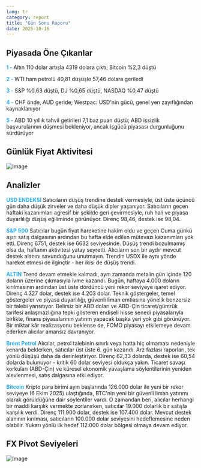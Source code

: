 ```yaml
---
lang: tr
category: report
title: "Gün Sonu Raporu"
date: 2025-10-16
---
```



<h2>Piyasada Öne Çıkanlar</h2>
<strong style="color: #2caef7;">1 - </strong> Altın 110 dolar artışla 4319 dolara çıktı; Bitcoin %2,3 düştü

<strong style="color: #2caef7;">2 - </strong> WTI ham petrolü 40,81 düşüşle 57,46 dolara geriledi

<strong style="color: #2caef7;">3 - </strong> S&P %0,63 düştü, DJ %0,65 düştü, NASDAQ %0,47 düştü

<strong style="color: #2caef7;">4 - </strong> CHF önde, AUD geride; Westpac: USD'nin gücü, genel yen zayıflığından kaynaklanıyor

<strong style="color: #2caef7;">5 - </strong> ABD 10 yıllık tahvil getirileri 7,1 baz puan düştü; ABD işsizlik başvurularının düşmesi bekleniyor, ancak işgücü piyasası durgunluğunu sürdürüyor



<h2>Günlük Fiyat Aktivitesi</h2>
<img src="https://markleighedu.github.io/img/Oct-2025/16-Oct-2025/price.jpg" alt="Image"/>

<h2>Analizler</h2>
<strong style="color: #2caef7;">USD ENDEKSI</strong> Satıcıların düşüş trendine destek vermesiyle, üst üste üçüncü gün daha düşük zirveler ve daha düşük dipler yaşanıyor. Satıcıların geçen haftaki kazanımları agresif bir şekilde geri çevirmesiyle, ruh hali ve piyasa duyarlılığı düşüş eğiliminde görünüyor. Direnç 98,46, destek ise 98,04.

<strong style="color: #2caef7;">S&P 500</strong> Satıcılar bugün fiyat hareketine hakim oldu ve geçen Cuma günkü aşırı satış dalgasının ardından bu hafta elde edilen mütevazı kazanımları yok etti. Direnç 6751, destek ise 6632 seviyesinde. Düşüş trendi bozulmamış olsa da, haftanın aktivitesi yatay seyretti. Alıcıların son bir aydır mevcut destek alanını savunduğunu unutmayın. Trendin USDX ile aynı yönde hareket etmesi de ilginçtir - her ikisi de düşüş trendi.

<strong style="color: #2caef7;">ALTIN</strong> Trend devam etmekle kalmadı, aynı zamanda metalin gün içinde 120 doların üzerine çıkmasıyla ivme kazandı. Bugün, haftaya 4.000 doların kırılmasının ardından üst üste dördüncü yeni rekor seviyeye işaret ediyor. Direnç 4.327 dolar, destek ise 4.203 dolar. Teknik göstergeler, temel göstergeler ve piyasa duyarlılığı, güvenli liman emtiasına yönelik benzersiz bir talebi yansıtıyor. Belirsiz bir ABD doları ve ABD-Çin ticaret/gümrük tarifesi anlaşmazlığına tepki gösteren endişeli hisse senedi piyasalarıyla birlikte, finans piyasalarının yatırım yapacak başka yeri yok gibi görünüyor. Bir miktar kâr realizasyonu beklense de, FOMO piyasayı etkilemeye devam ederken alıcılar amansız davranıyor.

<strong style="color: #2caef7;">Brent Petrol</strong> Alıcılar, petrol talebinin sınırlı veya hatta hiç olmaması nedeniyle kenarda beklerken, satıcılar üst üste 6. gün kazandı. Arz fazlası raporları, tek yönlü düşüşü daha da derinleştiriyor. Direnç 62,33 dolarda, destek ise 60,54 dolarda bulunuyor - kritik 60 dolar seviyesi oldukça yakın. Ticaret savaşı korkuları (ABD-Çin) ve küresel ekonomik yavaşlama söylentilerinin yeniden alevlenmesi, satış dalgasına etki ediyor.

<strong style="color: #2caef7;">Bitcoin</strong> Kripto para birimi ayın başlarında 126.000 dolar ile yeni bir rekor seviyeye (6 Ekim 2025) ulaştığında, BTC'nin yeni bir güvenli liman yatırımı olarak görüldüğüne dair söylentiler vardı. O zamandan beri, alıcılar herhangi bir maddi karşılık vermekte zorlanırken, satıcılar 19.000 dolarlık bir satışla karşılık verdi. Direnç 111.900 dolar, destek ise 107.400 dolar. Mevcut destek alanının kırılması, satıcıların 100.000 dolar seviyesini hedeflemesine neden olabilir. Yukarı yönlü ilk hedef 112.000 dolar bölgesi olmaya devam ediyor.



<h2>FX Pivot Seviyeleri</h2>
<img src="https://markleighedu.github.io/img/Oct-2025/16-Oct-2025/pivot.jpg" alt="Image"/>
